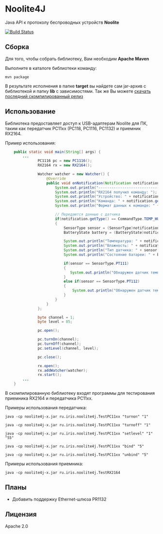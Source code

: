 Noolite4J
===============
Java API к протоколу беспроводных устройств **Noolite**

[![Build Status](https://travis-ci.org/Neuronix2/Noolite4J.png?branch=master)](https://travis-ci.org/Neuronix2/Noolite4J)

Сборка
-----------------
Для того, чтобы собрать библиотеку, Вам необходим **Apache Maven**

Выполните в каталоге библиотеки команду:

```
mvn package
```

В результате исполнения в папке **target** вы найдете сам jar-архив с библиотекой и папку **lib** с зависимостями.
Так же Вы можете [скачать последний скомпилированный релиз](https://github.com/Neuronix2/Noolite4J/releases)

## Использование
Библиотека предоставляет доступ к USB-адаптерам Noolite для ПК, таким как передатчик PC11xx (PC118, PC1116, PC1132) и приемник RX2164.

Пример использования:

``` java
    public static void main(String[] args) {
        ...
               PC1116 pc = new PC1116();
               RX2164 rx = new RX2164();

               Watcher watcher = new Watcher() {
                   @Override
                   public void onNotification(Notification notification) {
                       System.out.println("----------------------------------");
                       System.out.println("RX2164 получил команду: ");
                       System.out.println("Устройство: " + notification.getChannel());
                       System.out.println("Команда: " + notification.getType().name());
                       System.out.println("Формат данных к команде: " + notification.getDataFormat().name());

                       // Передаются данные с датчика
                       if(notification.getType() == CommandType.TEMP_HUMI)
                       {
                           SensorType sensor = (SensorType)notification.getValue("sensortype");
                           BatteryState battery = (BatteryState)notification.getValue("battery");

                           System.out.println("Температура: " + notification.getValue("temp"));
                           System.out.println("Влажность: " + notification.getValue("humi"));
                           System.out.println("Тип датчика: " + sensor.name());
                           System.out.println("Состояние батареи: " + battery.name());

                           if(sensor == SensorType.PT111)
                           {
                              System.out.println("Обнаружен датчик температуры и влажности");
                           }
                           else if(sensor == SensorType.PT112)
                           {
                               System.out.println("Обнаружен датчик температуры");
                           }
                       }
                   }
               };

               byte channel = 1;
               byte level = 85;

               pc.open();

               pc.turnOn(channel);
               pc.turnOff(channel);
               pc.setLevel(channel, level);

               pc.close();

               rx.open();
               rx.addWatcher(watcher);
               rx.start();
        ...
    }
```

В скомпилированную библиотеку входят программы для тестирования приемника RX2164 и передатчика PC11xx.

Примеры использования передатчика:

```
java -cp noolite4j-x.jar ru.iris.noolite4j.TestPC11xx "turnon" "1"
```

```
java -cp noolite4j-x.jar ru.iris.noolite4j.TestPC11xx "turnoff" "1"
```

```
java -cp noolite4j-x.jar ru.iris.noolite4j.TestPC11xx "setlevel" "1" "55"
```

```
java -cp noolite4j-x.jar ru.iris.noolite4j.TestPC11xx "bind" "5"
```

```
java -cp noolite4j-x.jar ru.iris.noolite4j.TestPC11xx "unbind" "5"
```

Примеры использования приемника:

```
java -cp noolite4j-x.jar ru.iris.noolite4j.TestRX2164
```


## Планы
- Добавить поддержку Ethernet-шлюза PR1132

## Лицензия
Apache 2.0
